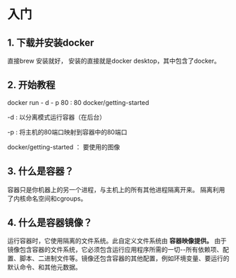 # 入门

## 1. 下载并安装docker

直接brew 安装就好， 安装的直接就是docker desktop，其中包含了docker。

## 2. 开始教程

docker run - d - p 80 : 80 docker/getting-started

-d : 以分离模式运行容器（在后台）

-p : 将主机的80端口映射到容器中的80端口

docker/getting-started ： 要使用的图像

## 3. 什么是容器？

容器只是你机器上的另一个进程，与主机上的所有其他进程隔离开来。 隔离利用了内核命名空间和cgroups。

## 4. 什么是容器镜像？

运行容器时，它使用隔离的文件系统。此自定义文件系统由 **容器映像提供。** 由于镜像包含容器的文件系统，它必须包含运行应用程序所需的一切--所有依赖项、配置、脚本、二进制文件等。镜像还包含容器的其他配置，例如环境变量、要运行的默认命令、和其他元数据。

